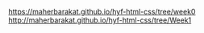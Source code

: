 https://maherbarakat.github.io/hyf-html-css/tree/week0
http://maherbarakat.github.io/hyf-html-css/tree/Week1
